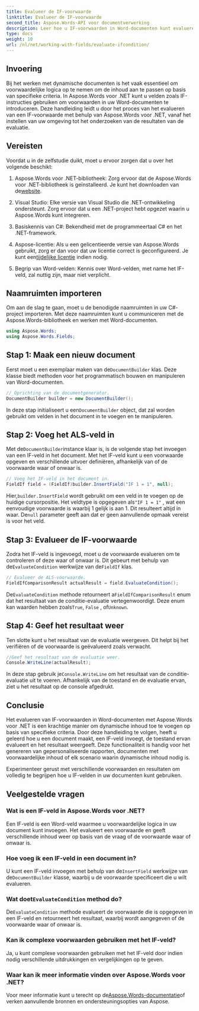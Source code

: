 ```yaml
---
title: Evalueer de IF-voorwaarde
linktitle: Evalueer de IF-voorwaarde
second_title: Aspose.Words-API voor documentverwerking
description: Leer hoe u IF-voorwaarden in Word-documenten kunt evalueren met behulp van Aspose.Words voor .NET. Deze stapsgewijze handleiding behandelt het inbrengen, evalueren en weergeven van resultaten.
type: docs
weight: 10
url: /nl/net/working-with-fields/evaluate-ifcondition/
---
```

## Invoering

Bij het werken met dynamische documenten is het vaak essentieel om voorwaardelijke logica op te nemen om de inhoud aan te passen op basis van specifieke criteria. In Aspose.Words voor .NET kunt u velden zoals IF-instructies gebruiken om voorwaarden in uw Word-documenten te introduceren. Deze handleiding leidt u door het proces van het evalueren van een IF-voorwaarde met behulp van Aspose.Words voor .NET, vanaf het instellen van uw omgeving tot het onderzoeken van de resultaten van de evaluatie.

## Vereisten

Voordat u in de zelfstudie duikt, moet u ervoor zorgen dat u over het volgende beschikt:

1.  Aspose.Words voor .NET-bibliotheek: Zorg ervoor dat de Aspose.Words voor .NET-bibliotheek is geïnstalleerd. Je kunt het downloaden van de[website](https://releases.aspose.com/words/net/).

2. Visual Studio: Elke versie van Visual Studio die .NET-ontwikkeling ondersteunt. Zorg ervoor dat u een .NET-project hebt opgezet waarin u Aspose.Words kunt integreren.

3. Basiskennis van C#: Bekendheid met de programmeertaal C# en het .NET-framework.

4.  Aspose-licentie: Als u een gelicentieerde versie van Aspose.Words gebruikt, zorg er dan voor dat uw licentie correct is geconfigureerd. Je kunt een[tijdelijke licentie](https://purchase.aspose.com/temporary-license/) indien nodig.

5. Begrip van Word-velden: Kennis over Word-velden, met name het IF-veld, zal nuttig zijn, maar niet verplicht.

## Naamruimten importeren

Om aan de slag te gaan, moet u de benodigde naamruimten in uw C#-project importeren. Met deze naamruimten kunt u communiceren met de Aspose.Words-bibliotheek en werken met Word-documenten.

```csharp
using Aspose.Words;
using Aspose.Words.Fields;
```

## Stap 1: Maak een nieuw document

 Eerst moet u een exemplaar maken van de`DocumentBuilder` klas. Deze klasse biedt methoden voor het programmatisch bouwen en manipuleren van Word-documenten.

```csharp
// Oprichting van de documentgenerator.
DocumentBuilder builder = new DocumentBuilder();
```

 In deze stap initialiseert u een`DocumentBuilder` object, dat zal worden gebruikt om velden in het document in te voegen en te manipuleren.

## Stap 2: Voeg het ALS-veld in

 Met de`DocumentBuilder`instance klaar is, is de volgende stap het invoegen van een IF-veld in het document. Met het IF-veld kunt u een voorwaarde opgeven en verschillende uitvoer definiëren, afhankelijk van of de voorwaarde waar of onwaar is.

```csharp
// Voeg het IF-veld in het document in.
FieldIf field = (FieldIf)builder.InsertField("IF 1 = 1", null);
```

 Hier,`builder.InsertField` wordt gebruikt om een veld in te voegen op de huidige cursorpositie. Het veldtype is opgegeven als`"IF 1 = 1"` , wat een eenvoudige voorwaarde is waarbij 1 gelijk is aan 1. Dit resulteert altijd in waar. De`null` parameter geeft aan dat er geen aanvullende opmaak vereist is voor het veld.

## Stap 3: Evalueer de IF-voorwaarde

 Zodra het IF-veld is ingevoegd, moet u de voorwaarde evalueren om te controleren of deze waar of onwaar is. Dit gebeurt met behulp van de`EvaluateCondition` werkwijze van de`FieldIf` klas.

```csharp
// Evalueer de ALS-voorwaarde.
FieldIfComparisonResult actualResult = field.EvaluateCondition();
```

 De`EvaluateCondition` methode retourneert a`FieldIfComparisonResult` enum dat het resultaat van de conditie-evaluatie vertegenwoordigt. Deze enum kan waarden hebben zoals`True`, `False` , of`Unknown`.

## Stap 4: Geef het resultaat weer

Ten slotte kunt u het resultaat van de evaluatie weergeven. Dit helpt bij het verifiëren of de voorwaarde is geëvalueerd zoals verwacht.

```csharp
//Geef het resultaat van de evaluatie weer.
Console.WriteLine(actualResult);
```

 In deze stap gebruik je`Console.WriteLine` om het resultaat van de conditie-evaluatie uit te voeren. Afhankelijk van de toestand en de evaluatie ervan, ziet u het resultaat op de console afgedrukt.

## Conclusie

Het evalueren van IF-voorwaarden in Word-documenten met Aspose.Words voor .NET is een krachtige manier om dynamische inhoud toe te voegen op basis van specifieke criteria. Door deze handleiding te volgen, heeft u geleerd hoe u een document maakt, een IF-veld invoegt, de toestand ervan evalueert en het resultaat weergeeft. Deze functionaliteit is handig voor het genereren van gepersonaliseerde rapporten, documenten met voorwaardelijke inhoud of elk scenario waarin dynamische inhoud nodig is.

Experimenteer gerust met verschillende voorwaarden en resultaten om volledig te begrijpen hoe u IF-velden in uw documenten kunt gebruiken.

## Veelgestelde vragen

### Wat is een IF-veld in Aspose.Words voor .NET?
Een IF-veld is een Word-veld waarmee u voorwaardelijke logica in uw document kunt invoegen. Het evalueert een voorwaarde en geeft verschillende inhoud weer op basis van de vraag of de voorwaarde waar of onwaar is.

### Hoe voeg ik een IF-veld in een document in?
 U kunt een IF-veld invoegen met behulp van de`InsertField` werkwijze van de`DocumentBuilder` klasse, waarbij u de voorwaarde specificeert die u wilt evalueren.

###  Wat doet`EvaluateCondition` method do?
 De`EvaluateCondition` methode evalueert de voorwaarde die is opgegeven in een IF-veld en retourneert het resultaat, waarbij wordt aangegeven of de voorwaarde waar of onwaar is.

### Kan ik complexe voorwaarden gebruiken met het IF-veld?
Ja, u kunt complexe voorwaarden gebruiken met het IF-veld door indien nodig verschillende uitdrukkingen en vergelijkingen op te geven.

### Waar kan ik meer informatie vinden over Aspose.Words voor .NET?
 Voor meer informatie kunt u terecht op de[Aspose.Words-documentatie](https://reference.aspose.com/words/net/)of verken aanvullende bronnen en ondersteuningsopties van Aspose.